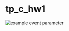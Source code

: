 # tp_c_hw1

![example event parameter](https://github.com/imkamie/tp_c_hw1/actions/workflows/ci.yml/badge.svg?event=pull_request)
